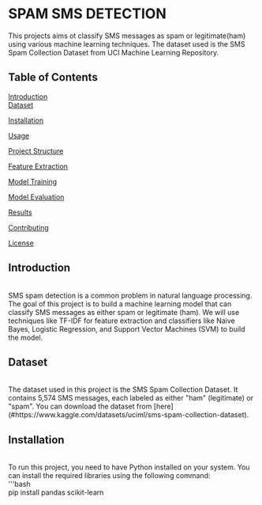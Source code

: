 # SPAM SMS DETECTION

This projects aims ot classify SMS messages as spam or legitimate(ham) using various machine learning techniques. The dataset used
is the SMS Spam Collection Dataset from UCI Machine Learning Repository.

## Table of Contents

[Introduction](#introdcution)<br/>
[Dataset](#dataset)

[Installation](#installation)

[Usage](#usage)

[Project Structure](#project-structure)

[Feature Extraction](#feature-extarction)

[Model Training](#model-training)

[Model Evaluation](#model-evaluation)

[Results](#results)

[Contributing](#contributing)

[License](#license)

## Introduction
<br/>
SMS spam detection is a common problem in natural language processing. The goal of this project is to build a machine learning model that can classify SMS messages as either spam or legitimate (ham). We will use techniques like TF-IDF for feature extraction and classifiers like Naive Bayes, Logistic Regression, and Support Vector Machines (SVM) to build the model.
<br/>

## Dataset
<br/>
The dataset used in this project is the SMS Spam Collection Dataset. It contains 5,574 SMS messages, each labeled as either "ham" (legitimate) or "spam". You can download the dataset from [here](#https://www.kaggle.com/datasets/uciml/sms-spam-collection-dataset).
<br/>

## Installation
<br/>
To run this project, you need to have Python installed on your system. You can install the required libraries using the following command:<br/>
'''bash<br/>
pip install pandas scikit-learn<br/>



